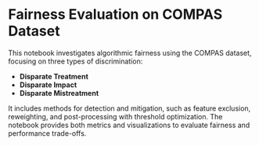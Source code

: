 # Fairness Evaluation on COMPAS Dataset

This notebook investigates algorithmic fairness using the COMPAS dataset, focusing on three types of discrimination:

- **Disparate Treatment**
- **Disparate Impact**
- **Disparate Mistreatment**

It includes methods for detection and mitigation, such as feature exclusion, reweighting, and post-processing with threshold optimization. The notebook provides both metrics and visualizations to evaluate fairness and performance trade-offs.

